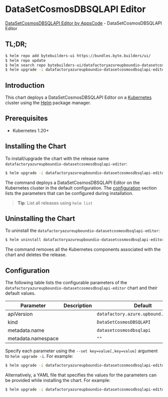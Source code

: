 # DataSetCosmosDBSQLAPI Editor

[DataSetCosmosDBSQLAPI Editor by AppsCode](https://byte.builders) - DataSetCosmosDBSQLAPI Editor

## TL;DR;

```bash
$ helm repo add bytebuilders-ui https://bundles.byte.builders/ui/
$ helm repo update
$ helm search repo bytebuilders-ui/datafactoryazureupboundio-datasetcosmosdbsqlapi-editor --version=v0.4.18
$ helm upgrade -i datafactoryazureupboundio-datasetcosmosdbsqlapi-editor bytebuilders-ui/datafactoryazureupboundio-datasetcosmosdbsqlapi-editor -n default --create-namespace --version=v0.4.18
```

## Introduction

This chart deploys a DataSetCosmosDBSQLAPI Editor on a [Kubernetes](http://kubernetes.io) cluster using the [Helm](https://helm.sh) package manager.

## Prerequisites

- Kubernetes 1.20+

## Installing the Chart

To install/upgrade the chart with the release name `datafactoryazureupboundio-datasetcosmosdbsqlapi-editor`:

```bash
$ helm upgrade -i datafactoryazureupboundio-datasetcosmosdbsqlapi-editor bytebuilders-ui/datafactoryazureupboundio-datasetcosmosdbsqlapi-editor -n default --create-namespace --version=v0.4.18
```

The command deploys a DataSetCosmosDBSQLAPI Editor on the Kubernetes cluster in the default configuration. The [configuration](#configuration) section lists the parameters that can be configured during installation.

> **Tip**: List all releases using `helm list`

## Uninstalling the Chart

To uninstall the `datafactoryazureupboundio-datasetcosmosdbsqlapi-editor`:

```bash
$ helm uninstall datafactoryazureupboundio-datasetcosmosdbsqlapi-editor -n default
```

The command removes all the Kubernetes components associated with the chart and deletes the release.

## Configuration

The following table lists the configurable parameters of the `datafactoryazureupboundio-datasetcosmosdbsqlapi-editor` chart and their default values.

|     Parameter      | Description |                      Default                      |
|--------------------|-------------|---------------------------------------------------|
| apiVersion         |             | <code>datafactory.azure.upbound.io/v1beta1</code> |
| kind               |             | <code>DataSetCosmosDBSQLAPI</code>                |
| metadata.name      |             | <code>datasetcosmosdbsqlapi</code>                |
| metadata.namespace |             | <code>""</code>                                   |


Specify each parameter using the `--set key=value[,key=value]` argument to `helm upgrade -i`. For example:

```bash
$ helm upgrade -i datafactoryazureupboundio-datasetcosmosdbsqlapi-editor bytebuilders-ui/datafactoryazureupboundio-datasetcosmosdbsqlapi-editor -n default --create-namespace --version=v0.4.18 --set apiVersion=datafactory.azure.upbound.io/v1beta1
```

Alternatively, a YAML file that specifies the values for the parameters can be provided while
installing the chart. For example:

```bash
$ helm upgrade -i datafactoryazureupboundio-datasetcosmosdbsqlapi-editor bytebuilders-ui/datafactoryazureupboundio-datasetcosmosdbsqlapi-editor -n default --create-namespace --version=v0.4.18 --values values.yaml
```
